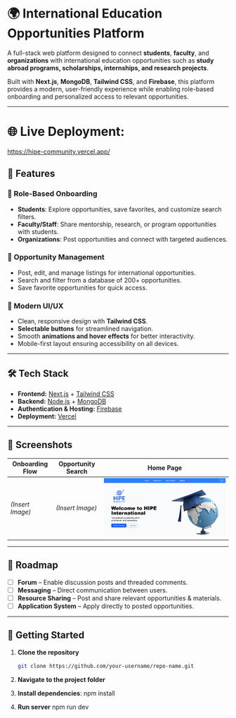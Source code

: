 # 🌍 International Education Opportunities Platform

A full-stack web platform designed to connect **students**, **faculty**, and **organizations** with international education opportunities such as **study abroad programs, scholarships, internships, and research projects**.

Built with **Next.js**, **MongoDB**, **Tailwind CSS**, and **Firebase**, this platform provides a modern, user-friendly experience while enabling role-based onboarding and personalized access to relevant opportunities.

---

# 🌐 Live Deployment:
https://hipe-community.vercel.app/

## 🚀 Features

### 🔹 Role-Based Onboarding
- **Students**: Explore opportunities, save favorites, and customize search filters.
- **Faculty/Staff**: Share mentorship, research, or program opportunities with students.
- **Organizations**: Post opportunities and connect with targeted audiences.

### 🔹 Opportunity Management
- Post, edit, and manage listings for international opportunities.
- Search and filter from a database of 200+ opportunities.
- Save favorite opportunities for quick access.

### 🔹 Modern UI/UX
- Clean, responsive design with **Tailwind CSS**.
- **Selectable buttons** for streamlined navigation.
- Smooth **animations and hover effects** for better interactivity.
- Mobile-first layout ensuring accessibility on all devices.

---

## 🛠️ Tech Stack

- **Frontend:** [Next.js](https://nextjs.org/) + [Tailwind CSS](https://tailwindcss.com/)
- **Backend:** [Node.js](https://nodejs.org/) + [MongoDB](https://www.mongodb.com/)
- **Authentication & Hosting:** [Firebase](https://firebase.google.com/)
- **Deployment:** [Vercel](hipe-community.vercel.app/)

---

## 📸 Screenshots

| Onboarding Flow | Opportunity Search |     Home Page     |
|-----------------|--------------------|-------------------|
| *(Insert Image)* | *(Insert Image)*   | ![hipe1](hipe1.PNG)  |

---

## 📌 Roadmap

- [ ] **Forum** – Enable discussion posts and threaded comments.
- [ ] **Messaging** – Direct communication between users.
- [ ] **Resource Sharing** – Post and share relevant opportunities & materials.
- [ ] **Application System** – Apply directly to posted opportunities.

---

## 📂 Getting Started

1. **Clone the repository**
   ```bash
   git clone https://github.com/your-username/repo-name.git

2. **Navigate to the project folder**
3. **Install dependencies**:
   npm install

4. **Run server**
   npm run dev
